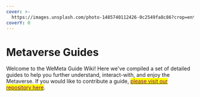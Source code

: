 ```yaml
---
cover: >-
  https://images.unsplash.com/photo-1485740112426-0c2549fa8c86?crop=entropy&cs=srgb&fm=jpg&ixid=MnwxOTcwMjR8MHwxfHNlYXJjaHwxfHxmdXR1cmV8ZW58MHx8fHwxNjQzMjE5NTg3&ixlib=rb-1.2.1&q=85
coverY: 0
---
```


# Metaverse Guides

Welcome to the WeMeta Guide Wiki! Here we've compiled a set of detailed guides to help you further understand, interact-with, and enjoy the Metaverse. If you would like to contribute a guide, [<mark style="color:purple;">please visit our repository here</mark>](https://github.com/the-metaverse/public-wiki).


